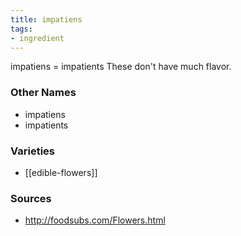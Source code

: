 ```yaml
---
title: impatiens
tags:
- ingredient
---
```

impatiens = impatients These don't have much flavor.

### Other Names

* impatiens
* impatients

### Varieties

* [[edible-flowers]]

### Sources
* http://foodsubs.com/Flowers.html
